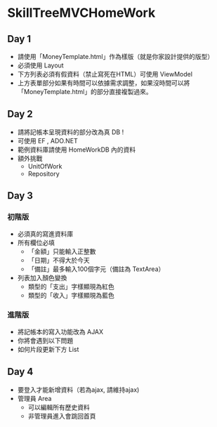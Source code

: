 # SkillTreeMVCHomeWork

## Day 1
- 請使用「MoneyTemplate.html」作為樣版（就是你家設計提供的版型）
- 必須使用 Layout
- 下方列表必須有假資料（禁止寫死在HTML）可使用 ViewModel
- 上方表單部分如果有時間可以依據需求調整，如果沒時間可以將「MoneyTemplate.html」的部分直接複製過來。


## Day 2
- 請將記帳本呈現資料的部分改為真 DB !
- 可使用 EF , ADO.NET
- 範例資料庫請使用 HomeWorkDB 內的資料
- 額外挑戰
	- UnitOfWork
	- Repository

## Day 3
### 初階版
- 必須真的寫進資料庫
- 所有欄位必填
	- 「金額」只能輸入正整數
	- 「日期」不得大於今天
	- 「備註」最多輸入100個字元（備註為 TextArea）
- 列表加入顏色變換
	- 類型的「支出」字樣顯現為紅色
	- 類型的「收入」字樣顯現為藍色

### 進階版
- 將記帳本的寫入功能改為 AJAX
- 你將會遇到以下問題
- 如何片段更新下方 List

## Day 4
- 要登入才能新增資料（若為ajax, 請維持ajax)
- 管理員 Area
	- 可以編輯所有歷史資料
	- 非管理員進入會跳回首頁
